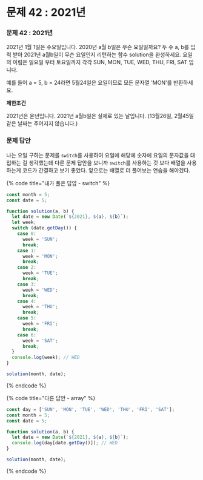 # 문제 42 : 2021년

### 문제 42 : 2021년

2021년 1월 1일은 수요일입니다. 2020년 a월 b일은 무슨 요일일까요? 두 수 a, b를 입력 받아 2021년 a월b일이 무슨 요일인지 리턴하는 함수 solution을 완성하세요. 요일의 이림은 일요일 부터 토요일까지 각각 SUN, MON, TUE, WED, THU, FRI, SAT 입니다.

예를 들어 a = 5,  b = 24라면 5월24일은 요일이므로 모든 문자열 'MON'를 반환하세요.

**제한조건**

2021년은 윤년입니다. 2021년 a월b일은 실제로 있는 날입니다. \(13월26일, 2월45일 같은 날짜는 주어지지 않습니다.\)

### 문제 답안

나는 요일 구하는 문제를 `switch`를 사용하여 요일에 해당에 숫자에 요일의 문자값을 대입하는 걸 생각했는데 다른 문제 답안을 보니까 `switch`를 사용하는 것 보다 배열을 사용하는게 코드가 간결하고 보기 좋았다. 앞으로는 배열로 더 풀어보는 연습을 해야겠다.

{% code title="내가 풀은 답압 - switch" %}
```javascript
const month = 5;
const date = 5;

function solution(a, b) {
  let date = new Date(`${2021}, ${a}, ${b}`);
  let week;
  switch (date.getDay()) {
    case 0:
      week = 'SUN';
      break;
    case 1:
      week = 'MON';
      break;
    case 2:
      week = 'TUE';
      break;
    case 3:
      week = 'WED';
      break;
    case 4:
      week = 'THU';
      break;
    case 5:
      week = 'FRI';
      break;
    case 6:
      week = 'SAT';
      break;
  }
  console.log(week); // WED
}

solution(month, date);
```
{% endcode %}

{% code title="다른 답안 - array" %}
```javascript
const day = ['SUN', 'MON', 'TUE', 'WED', 'THU', 'FRI', 'SAT'];
const month = 5;
const date = 5;

function solution(a, b) {
  let date = new Date(`${2021}, ${a}, ${b}`);
  console.log(day[date.getDay()]); // WED
}

solution(month, date);
```
{% endcode %}

